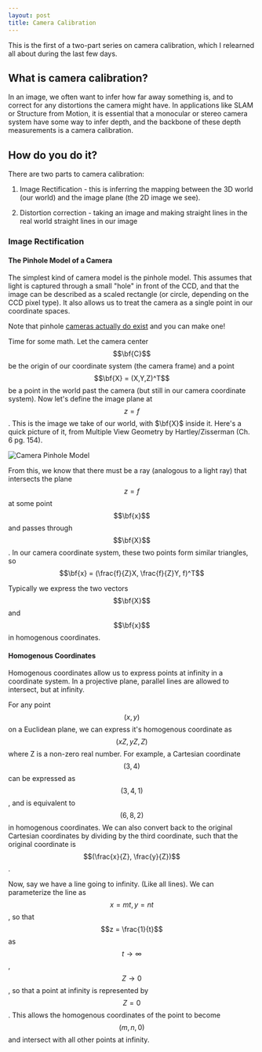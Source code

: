 ```yaml
---
layout: post
title: Camera Calibration
---
```

This is the first of a two-part series on camera calibration, which I relearned all about during the last few days.

## What is camera calibration?

In an image, we often want to infer how far away something is, and to correct for any distortions the camera might have. In applications like SLAM or Structure from Motion, it is essential that a monocular or stereo camera system have some way to infer depth, and the backbone of these depth measurements is a camera calibration.

## How do you do it?

There are two parts to camera calibration:

1. Image Rectification - this is inferring the mapping between the 3D world (our world) and the image plane (the 2D image we see).

2. Distortion correction - taking an image and making straight lines in the real world straight lines in our image

### Image Rectification

#### The Pinhole Model of a Camera
The simplest kind of camera model is the pinhole model. This assumes that light is captured through a small "hole" in front of the CCD, and that the image can be described as a scaled rectangle (or circle, depending on the CCD pixel type). It also allows us to treat the camera as a single point in our coordinate spaces.

Note that pinhole [cameras actually do exist](https://en.wikipedia.org/wiki/Pinhole_camera) and you can make one!

Time for some math. Let the camera center $$\bf{C}$$ be the origin of our coordinate system (the camera frame) and a point $$\bf{X} = (X,Y,Z)^T$$ be a point in the world past the camera (but still in our camera coordinate system). Now let's define the image plane at $$z = f$$. This is the image we take of our world, with $\bf{X}$ inside it. Here's a quick picture of it, from Multiple View Geometry by Hartley/Zisserman (Ch. 6 pg. 154).

![Camera Pinhole Model](http://mohsaad.com/imgs/camera_pinhole_model.png)

From this, we know that there must be a ray (analogous to a light ray) that intersects the plane $$z = f$$ at some point $$\bf{x}$$ and passes through $$\bf{X}$$. In our camera coordinate system, these two points form similar triangles, so $$\bf{x} = (\frac{f}{Z}X, \frac{f}{Z}Y, f)^T$$

Typically we express the two vectors $$\bf{X}$$ and $$\bf{x}$$ in homogenous coordinates.

#### Homogenous Coordinates

Homogenous coordinates allow us to express points at infinity in a coordinate system. In a projective plane, parallel lines are allowed to intersect, but at infinity.

For any point $$(x,y)$$ on a Euclidean plane, we can express it's homogenous coordinate as $$(xZ, yZ, Z)$$ where Z is a non-zero real number. For example, a Cartesian coordinate $$(3,4)$$ can be expressed as $$(3,4,1)$$, and is equivalent to $$(6,8,2)$$ in homogenous coordinates. We can also convert back to the original Cartesian coordinates by dividing by the third coordinate, such that the original coordinate is $$(\frac{x}{Z}, \frac{y}{Z})$$.

Now, say we have a line going to infinity. (Like all lines). We can parameterize the line as $$x = mt, y = nt$$, so that $$z = \frac{1}{t}$$ as $$t\rightarrow \infty$$, $$Z \rightarrow 0$$, so that a point at infinity is represented by $$Z = 0$$. This allows the homogenous coordinates of the point to become $$(m, n, 0)$$ and intersect with all other points at infinity.
